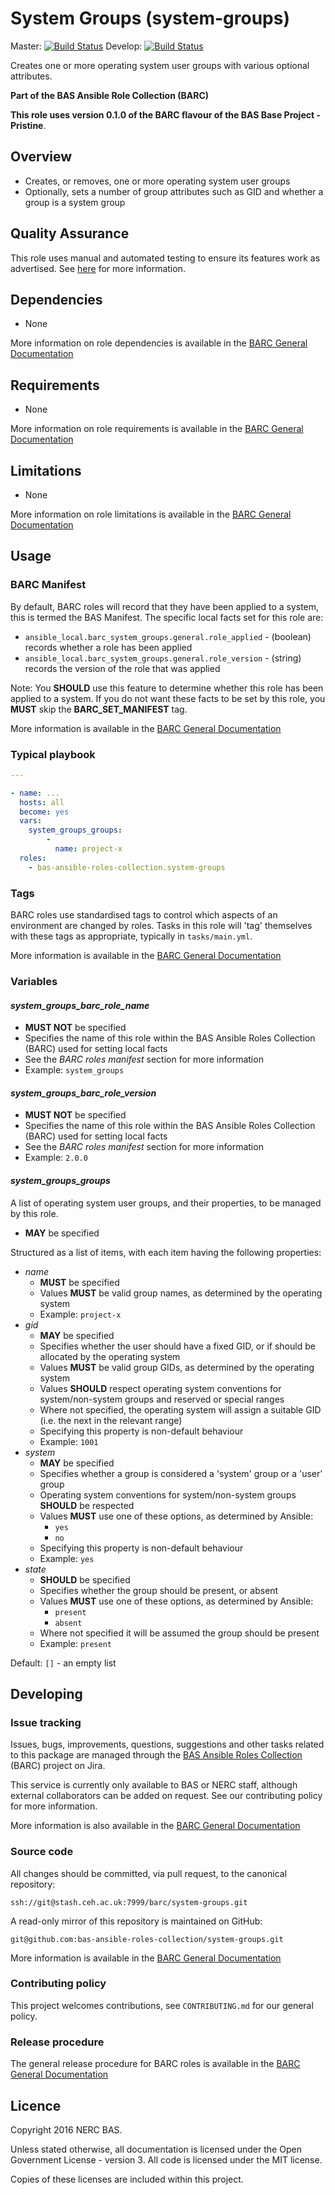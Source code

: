
# System Groups (system-groups)

Master: [![Build Status](https://semaphoreci.com/api/v1/bas-ansible-roles-collection/system-groups/branches/master/badge.svg)](https://semaphoreci.com/bas-ansible-roles-collection/system-groups)
Develop: [![Build Status](https://semaphoreci.com/api/v1/bas-ansible-roles-collection/system-groups/branches/develop/badge.svg)](https://semaphoreci.com/bas-ansible-roles-collection/system-groups)

Creates one or more operating system user groups with various optional attributes.

**Part of the BAS Ansible Role Collection (BARC)**

**This role uses version 0.1.0 of the BARC flavour of the BAS Base Project - Pristine**.

## Overview

* Creates, or removes, one or more operating system user groups
* Optionally, sets a number of group attributes such as GID and whether a group is a system group

## Quality Assurance

This role uses manual and automated testing to ensure its features work as advertised.
See [here](tests/README.md) for more information.

## Dependencies

* None

More information on role dependencies is available in the
[BARC General Documentation](https://antarctica.hackpad.com/BARC-Overview-and-Policies-SzcHzHvitkt#:h=Role-dependencies)

## Requirements

* None

More information on role requirements is available in the
[BARC General Documentation](https://antarctica.hackpad.com/BARC-Overview-and-Policies-SzcHzHvitkt#:h=Role-requirements)

## Limitations

* None

More information on role limitations is available in the
[BARC General Documentation](https://antarctica.hackpad.com/BARC-Overview-and-Policies-SzcHzHvitkt#:h=Role-limitations)

## Usage

### BARC Manifest

By default, BARC roles will record that they have been applied to a system, this is termed the BAS Manifest.
The specific local facts set for this role are:

* `ansible_local.barc_system_groups.general.role_applied` - (boolean) records whether a role has been applied
* `ansible_local.barc_system_groups.general.role_version` - (string) records the version of the role that was applied

Note: You **SHOULD** use this feature to determine whether this role has been applied to a system.
If you do not want these facts to be set by this role, you **MUST** skip the **BARC_SET_MANIFEST** tag.

More information is available in the
[BARC General Documentation](https://antarctica.hackpad.com/BARC-Overview-and-Policies-SzcHzHvitkt#:h=Role-Manifest)

### Typical playbook

```yaml
---

- name: ...
  hosts: all
  become: yes
  vars:
    system_groups_groups:
        -
          name: project-x
  roles:
    - bas-ansible-roles-collection.system-groups
```

### Tags

BARC roles use standardised tags to control which aspects of an environment are changed by roles.
Tasks in this role will 'tag' themselves with these tags as appropriate, typically in `tasks/main.yml`.

More information is available in the
[BARC General Documentation](https://antarctica.hackpad.com/BARC-Overview-and-Policies-SzcHzHvitkt#:h=Appendix-B---BARC-Standardised)

### Variables

#### *system_groups_barc_role_name*

* **MUST NOT** be specified
* Specifies the name of this role within the BAS Ansible Roles Collection (BARC) used for setting local facts
* See the *BARC roles manifest* section for more information
* Example: `system_groups`

#### *system_groups_barc_role_version*

* **MUST NOT** be specified
* Specifies the name of this role within the BAS Ansible Roles Collection (BARC) used for setting local facts
* See the *BARC roles manifest* section for more information
* Example: `2.0.0`

#### *system_groups_groups*

A list of operating system user groups, and their properties, to be managed by this role.

* **MAY** be specified

Structured as a list of items, with each item having the following properties:

* *name*
  * **MUST** be specified
  * Values **MUST** be valid group names, as determined by the operating system
  * Example: `project-x`
* *gid*
  * **MAY** be specified
  * Specifies whether the user should have a fixed GID, or if should be allocated by the operating system
  * Values **MUST** be valid group GIDs, as determined by the operating system
  * Values **SHOULD** respect operating system conventions for system/non-system groups and reserved or special ranges
  * Where not specified, the operating system will assign a suitable GID (i.e. the next in the relevant range)
  * Specifying this property is non-default behaviour
  * Example: `1001`
* *system*
  * **MAY** be specified
  * Specifies whether a group is considered a 'system' group or a 'user' group
  * Operating system conventions for system/non-system groups **SHOULD** be respected
  * Values **MUST** use one of these options, as determined by Ansible:
    * `yes`
    * `no`
  * Specifying this property is non-default behaviour
  * Example: `yes`
* *state*
  * **SHOULD** be specified
  * Specifies whether the group should be present, or absent
  * Values **MUST** use one of these options, as determined by Ansible:
    * `present`
    * `absent`
  * Where not specified it will be assumed the group should be present
  * Example: `present`

Default: `[]` - an empty list

## Developing

### Issue tracking

Issues, bugs, improvements, questions, suggestions and other tasks related to this package are managed through the
[BAS Ansible Roles Collection](https://jira.ceh.ac.uk/projects/BARC) (BARC) project on Jira.

This service is currently only available to BAS or NERC staff, although external collaborators can be added on request.
See our contributing policy for more information.

More information is also available in the
[BARC General Documentation](https://antarctica.hackpad.com/BARC-Overview-and-Policies-SzcHzHvitkt#:h=Issue-Tracking)

### Source code

All changes should be committed, via pull request, to the canonical repository:

`ssh://git@stash.ceh.ac.uk:7999/barc/system-groups.git`

A read-only mirror of this repository is maintained on GitHub:

`git@github.com:bas-ansible-roles-collection/system-groups.git`

More information is available in the
[BARC General Documentation](https://antarctica.hackpad.com/BARC-Overview-and-Policies-SzcHzHvitkt#:h=Source-Code)

### Contributing policy

This project welcomes contributions, see `CONTRIBUTING.md` for our general policy.

### Release procedure

The general release procedure for BARC roles is available in the
[BARC General Documentation](https://antarctica.hackpad.com/BARC-Overview-and-Policies-SzcHzHvitkt#:h=Release-procedures)

## Licence

Copyright 2016 NERC BAS.

Unless stated otherwise, all documentation is licensed under the Open Government License - version 3.
All code is licensed under the MIT license.

Copies of these licenses are included within this project.
